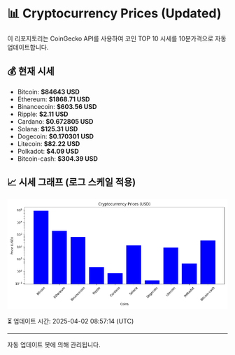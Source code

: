 
# 📊 Cryptocurrency Prices (Updated)

이 리포지토리는 CoinGecko API를 사용하여 코인 TOP 10 시세를 10분가격으로 자동 업데이트합니다.

## 💰 현재 시세
- Bitcoin: **$84643 USD**
- Ethereum: **$1868.71 USD**
- Binancecoin: **$603.56 USD**
- Ripple: **$2.11 USD**
- Cardano: **$0.672805 USD**
- Solana: **$125.31 USD**
- Dogecoin: **$0.170301 USD**
- Litecoin: **$82.22 USD**
- Polkadot: **$4.09 USD**
- Bitcoin-cash: **$304.39 USD**

## 📈 시세 그래프 (로그 스케일 적용)
![Crypto Prices](crypto_prices.png)

⏳ 업데이트 시간: 2025-04-02 08:57:14 (UTC)

---
자동 업데이트 봇에 의해 관리됩니다.
